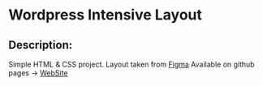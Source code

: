 #  Wordpress Intensive Layout
## Description:
Simple HTML & CSS project. Layout taken from [Figma](https://www.figma.com/file/dmDxKhqtcdB2tQagsgFz8U/WordPress2)
Available on github pages -> [WebSite](https://sens3ii.github.io/landing-page-layout/)



